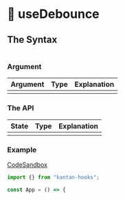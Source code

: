 # 🚧 useDebounce

## The Syntax

```jsx

```

### Argument

| Argument | Type | Explanation |
| -------- | ---- | ----------- |
|          |      |             |

### The API

| State | Type | Explanation |
| ----- | ---- | ----------- |
|       |      |             |

### Example

[CodeSandbox](https://rrbuc.csb.app/position)

```jsx
import {} from "kantan-hooks";

const App = () => {

```
